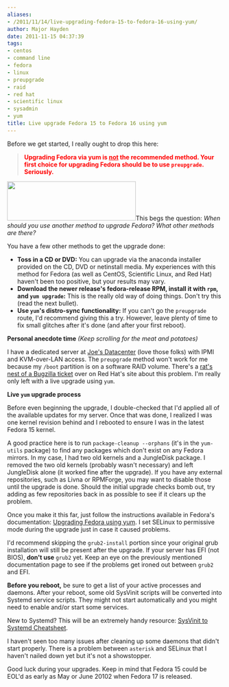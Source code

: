 ```yaml
---
aliases:
- /2011/11/14/live-upgrading-fedora-15-to-fedora-16-using-yum/
author: Major Hayden
date: 2011-11-15 04:37:39
tags:
- centos
- command line
- fedora
- linux
- preupgrade
- raid
- red hat
- scientific linux
- sysadmin
- yum
title: Live upgrade Fedora 15 to Fedora 16 using yum
---
```


Before we get started, I really ought to drop this here:

<blockquote style="color: red; font-weight: bold;">
  <p>
    Upgrading Fedora via yum is <u>not</u> the recommended method. Your first choice for upgrading Fedora should be to use <code>preupgrade</code>. Seriously.
  </p>
</blockquote>

[<img src="/wp-content/uploads/2011/11/Logo_fedoralogo-300x91.png" alt="" title="Logo_fedoralogo" width="300" height="91" class="alignright size-medium wp-image-2662" srcset="/wp-content/uploads/2011/11/Logo_fedoralogo-300x91.png 300w, /wp-content/uploads/2011/11/Logo_fedoralogo.png 600w" sizes="(max-width: 300px) 100vw, 300px" />][1]This begs the question: _When should you use another method to upgrade Fedora? What other methods are there?_

You have a few other methods to get the upgrade done:

  * **Toss in a CD or DVD:** You can upgrade via the anaconda installer provided on the CD, DVD or netinstall media. My experiences with this method for Fedora (as well as CentOS, Scientific Linux, and Red Hat) haven't been too positive, but your results may vary.
  * **Download the newer release's fedora-release RPM, install it with `rpm`, and `yum upgrade`:** This is the really old way of doing things. Don't try this (read the next bullet).
  * **Use `yum`'s distro-sync functionality:** If you can't go the `preupgrade` route, I'd recommend giving this a try. However, leave plenty of time to fix small glitches after it's done (and after your first reboot).

**Personal anecdote time** _(Keep scrolling for the meat and potatoes)_

I have a dedicated server at [Joe's Datacenter][2] (love those folks) with IPMI and KVM-over-LAN access. The `preupgrade` method won't work for me because my `/boot` partition is on a software RAID volume. There's a [rat's nest of a Bugzilla ticket][3] over on Red Hat's site about this problem. I'm really only left with a live upgrade using `yum`.

**Live `yum` upgrade process**

Before even beginning the upgrade, I double-checked that I'd applied all of the available updates for my server. Once that was done, I realized I was one kernel revision behind and I rebooted to ensure I was in the latest Fedora 15 kernel.

A good practice here is to run `package-cleanup --orphans` (it's in the `yum-utils` package) to find any packages which don't exist on any Fedora mirrors. In my case, I had two old kernels and a JungleDisk package. I removed the two old kernels (probably wasn't necessary) and left JungleDisk alone (it worked fine after the upgrade). If you have any external repositories, such as Livna or RPMForge, you may want to disable those until the upgrade is done. Should the initial upgrade checks bomb out, try adding as few repositories back in as possible to see if it clears up the problem.

Once you make it this far, just follow the instructions available in Fedora's documentation: [Upgrading Fedora using yum][4]. I set SELinux to permissive mode during the upgrade just in case it caused problems.

I'd recommend skipping the `grub2-install` portion since your original grub installation will still be present after the upgrade. If your server has EFI (not BIOS), **don't use** `grub2` yet. Keep an eye on the previously mentioned documentation page to see if the problems get ironed out between `grub2` and EFI.

**Before you reboot,** be sure to get a list of your active processes and daemons. After your reboot, some old SysVinit scripts will be converted into Systemd service scripts. They might not start automatically and you might need to enable and/or start some services.

New to Systemd? This will be an extremely handy resource: [SysVinit to Systemd Cheatsheet][5].

I haven't seen too many issues after cleaning up some daemons that didn't start properly. There is a problem between `asterisk` and SELinux that I haven't nailed down yet but it's not a showstopper.

Good luck during your upgrades. Keep in mind that Fedora 15 could be EOL'd as early as May or June 20102 when Fedora 17 is released.

 [1]: /wp-content/uploads/2011/11/Logo_fedoralogo.png
 [2]: http://joesdatacenter.com/
 [3]: https://bugzilla.redhat.com/show_bug.cgi?id=504826
 [4]: http://fedoraproject.org/wiki/Upgrading_Fedora_using_yum#Fedora_15_-.3E_Fedora_16
 [5]: http://fedoraproject.org/wiki/SysVinit_to_Systemd_Cheatsheet